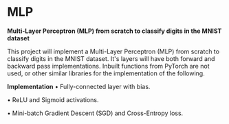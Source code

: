 # MLP
**Multi-Layer Perceptron (MLP) from scratch to classify digits in the MNIST dataset**

This project will implement a Multi-Layer Perceptron (MLP) from scratch to classify digits in the MNIST dataset. It's layers will have both forward and backward pass implementations. Inbuilt functions from PyTorch are not used, or other similar libraries for the implementation of the following.

**Implementation**
• Fully-connected layer with bias.

• ReLU and Sigmoid activations.

• Mini-batch Gradient Descent (SGD) and Cross-Entropy loss.

